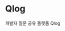 # Qlog
개발자 질문 공유 플랫폼 Qlog

<!--![Qlog Logo](https://github.com/zzzzseong/Qlog/assets/117155328/7a300d64-ff95-40b6-9016-cfb701ade5a2)-->
